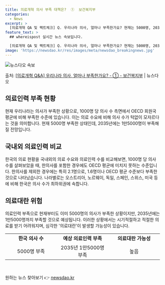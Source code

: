 ```yaml
---
title: 의료개혁 의사 부족 대책은?  ①  보건복지부
categories:
  - News
excerpt: >
  [의료개혁 QA 및 팩트체크] Q. 우리나라 의사, 얼마나 부족한가요? 현재는 5000명, 2035년에는 1…
feature_text: >
  ## whereispost 실시간 뉴스 속보입니다.

  [의료개혁 QA 및 팩트체크] Q. 우리나라 의사, 얼마나 부족한가요? 현재는 5000명, 2035년에는 1…
image: 'https://newsdao.kr/res/images/meta/newsdao_breakingnews.jpg'
---
```


![뉴스다오 속보](https://newsdao.kr/res/images/meta/newsdao_breakingnews.jpg)

<p>출처: <a href="https://newsdao.kr/3411" rel="dofollow">[의료개혁 Q&A] 우리나라 의사, 얼마나 부족한가요? - ① - 보건복지부</a> | 뉴스다오</p>

<h2 data-ke-size="size26">의료인력 부족 현황</h2>
<p data-ke-size="size16">현재 우리나라는 의사가 부족한 상황으로, 1000명 당 의사 수 측면에서 OECD 회원국 평균에 비해 부족한 수준에 있습니다. 이는 의료 수요에 비해 의사 수가 턱없이 모자르다는 것을 의미합니다. 현재 5000명 부족한 상태인데, 2035년에는 1만5000명이 부족해질 전망입니다.</p>

<h2 data-ke-size="size26">국내외 의료인력 비교</h2>
<p data-ke-size="size16">한국의 의료 현황을 국내외의 의료 수요와 의료인력 수를 비교해보면, 1000명 당 의사 수를 살펴보았을 때, 한의사를 포함한 경우에도 OECD 평균에 미치지 못하는 수준입니다. 한의사를 제외한 경우에는 특히 2.1명으로, 1.6명이나 OECD 평균 수준보다 부족한 것으로 나타났습니다. 나라별로는 오스트리아, 노르웨이, 독일, 스페인, 스위스, 미국 등에 비해 한국은 의사 수가 최하위권에 속합니다.</p>

<h2 data-ke-size="size26">의료대란 위험</h2>
<p data-ke-size="size16">의료인력 부족으로 현재부터도 이미 5000명의 의사가 부족한 상황이지만, 2035년에는 1만5000명까지 부족할 것으로 예상됩니다. 이러한 상황에서는 시기적절하고 적절한 의료를 받기 어려워지며, 심각한 '의료대란'이 발생할 가능성이 있습니다.</p>

<table>
    <colgroup>
        <col width="33.333332%" />
        <col width="33.333332%" />
        <col width="33.333332%" />
    </colgroup>
    <tbody>
        <tr>
            <td style="text-align: center; height: 17px;"><b>한국 의사 수</b></td>
            <td style="text-align: center; height: 17px;"><b>예상 의료인력 부족</b></td>
            <td style="text-align: center; height: 17px;"><b>의료대란 가능성</b></td>
        </tr>
        <tr>
            <td style="text-align: center; height: 17px;">5000명 부족</td>
            <td style="text-align: center; height: 17px;">2035년 1만5000명 부족</td>
            <td style="text-align: center; height: 17px;">높음</td>
        </tr>
    </tbody>
</table>

<p data-ke-size="size16">&nbsp;</p> 

원하는 뉴스 찾아보기 👉 <a href="https://newsdao.kr" rel="dofollow">newsdao.kr</a>


